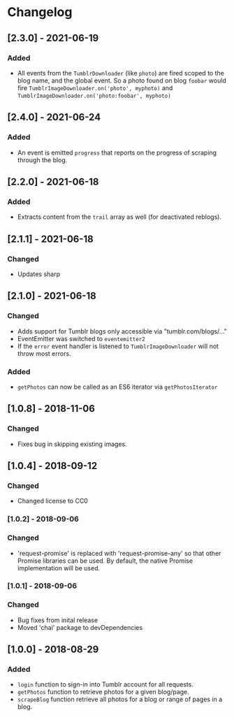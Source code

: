 # Changelog

## [2.3.0] - 2021-06-19
### Added
- All events from the `TumblrDownloader` (like `photo`) are fired scoped to the blog name, and the global event. So a photo found on blog `foobar` would fire `TumblrImageDownloader.on('photo', myphoto)` and `TumblrImageDownloader.on('photo:foobar', myphoto)` 
## [2.4.0] - 2021-06-24
### Added
- An event is emitted `progress` that reports on the progress of scraping through the blog.

## [2.2.0] - 2021-06-18
### Added
- Extracts content from the `trail` array as well (for deactivated reblogs).

## [2.1.1] - 2021-06-18
### Changed
- Updates sharp

## [2.1.0] - 2021-06-18
### Changed
- Adds support for Tumblr blogs only accessible via "tumblr.com/blogs/..."
- EventEmitter was switched to `eventemitter2`
- If the `error` event handler is listened to `TumblrImageDownloader` will not throw most errors.
### Added 
- `getPhotos` can now be called as an ES6 iterator via `getPhotosIterator`

## [1.0.8] - 2018-11-06
### Changed
- Fixes bug in skipping existing images.

## [1.0.4] - 2018-09-12
### Changed 
- Changed license to CC0

### [1.0.2] - 2018-09-06

### Changed
- 'request-promise' is replaced with 'request-promise-any' so that other Promise libraries can be used. By default, the native Promise implementation will be used.

### [1.0.1] - 2018-09-06

### Changed
- Bug fixes from inital release
- Moved 'chai' package to devDependencies

## [1.0.0] - 2018-08-29

### Added
- `login` function to sign-in into Tumblr account for all requests.
- `getPhotos` function to retrieve photos for a given blog/page.
- `scrapeBlog` function retrieve all photos for a blog or range of pages in a blog.
